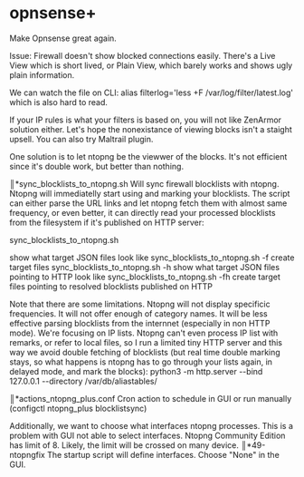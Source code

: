# opnsense+

Make Opnsense great again.


Issue: Firewall doesn't show blocked connections easily. There's a Live View which is short lived, or Plain View, which barely works and shows ugly plain information.

We can watch the file on CLI:
alias filterlog='less +F /var/log/filter/latest.log'
which is also hard to read.

If your IP rules is what your filters is based on, you will not like ZenArmor solution either. Let's hope the nonexistance of viewing blocks isn't a staight upsell. You can also try Maltrail plugin.

One solution is to let ntopng be the viewwer of the blocks. It's not efficient since it's double work, but better than nothing.

║*sync_blocklists_to_ntopng.sh
Will sync firewall blocklists with ntopng. Ntopng will immediatelly start using and marking your blocklists. The script can either parse the URL links and let ntopng fetch them with almost same frequency, or even better, it can directly read your processed blocklists from the filesystem if it's published on HTTP server:

sync_blocklists_to_ntopng.sh

show what target JSON files look like
sync_blocklists_to_ntopng.sh -f
create target files
sync_blocklists_to_ntopng.sh -h
show what target JSON files pointing to HTTP look like
sync_blocklists_to_ntopng.sh -fh
create target files pointing to resolved blocklists published on HTTP

Note that there are some limitations. Ntopng will not display specificic frequencies. It will not offer enough of category names. It will be less effective parsing blocklists from the internnet (especially in non HTTP mode). We're focusing on IP lists. Ntopng can't even process IP list with remarks, or refer to local files, so I run a limited tiny HTTP server and this way we avoid double fetching of blocklists (but real time double marking stays, so what happens is ntopng has to go through your lists again, in delayed mode, and mark the blocks):
python3 -m http.server --bind 127.0.0.1 --directory /var/db/aliastables/

║*actions_ntopng_plus.conf
Cron action to schedule in GUI or run manually (configctl ntopng_plus blocklistsync)


Additionally, we want to choose what interfaces ntopng processes. This is a problem with GUI not able to select interfaces. Ntopng Community Edition has limit of 8. Likely, the limit will be crossed on many device.
║*49-ntopngfix
The startup script will define interfaces. Choose "None" in the GUI.
